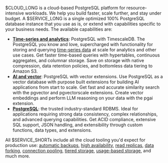 $CLOUD_LONG is a cloud-based PostgreSQL platform for resource-intensive workloads. We help you build faster, 
scale further, and stay under budget. A $SERVICE_LONG is a single optimized 100% PostgreSQL database instance that you 
use as is, or extend with capabilities specific to your business needs. The available capabilities are:

- **[Time-series and analytics][create-service]**: PostgreSQL with TimescaleDB. The PostgreSQL you know and love, 
   supercharged with functionality for storing and querying [time-series data][what-is-time-series] at scale for 
   analytics and other use cases.
   Get faster time-based queries with hypertables, continuous aggregates, and columnar storage. Save on storage with 
   native compression, data retention policies, and bottomless data tiering to Amazon S3. 
- **[AI and vector][create-service]**: PostgreSQL with vector extensions. Use PostgreSQL as a vector database with 
   purpose built extensions for building AI applications from start to scale. Get fast and accurate similarity search 
   with the pgvector and pgvectorscale extensions. Create vector embeddings and perform LLM reasoning on your data with 
   the pgai extension.
- **[PostgreSQL][create-service]**: the trusted industry-standard RDBMS. Ideal for applications requiring strong data 
   consistency, complex relationships, and advanced querying capabilities. Get ACID compliance, extensive SQL support, 
   JSON handling, and extensibility through custom functions, data types, and extensions.

All $SERVICE_SHORTs include all the cloud tooling you'd expect for production use: 
[automatic backups][automatic-backups], [high availability][high-availability], [read replicas][readreplica], 
[data forking][operations-forking], [connection pooling][connection-pooling], [tiered storage][data-tiering], 
[usage-based storage][how-plans-work], and much more.

[what-is-time-series]: https://www.timescale.com/blog/what-is-a-time-series-database/#what-is-a-time-series-database
[create-service]: /getting-started/:currentVersion:/services/
[automatic-backups]: /use-timescale/:currentVersion:/backup-restore/
[high-availability]: /use-timescale/:currentVersion:/ha-replicas/high-availability/
[readreplica]: /use-timescale/:currentVersion:/ha-replicas/read-scaling/
[operations-forking]: /use-timescale/:currentVersion:/services/service-management/#fork-a-service
[connection-pooling]: /use-timescale/:currentVersion:/services/connection-pooling
[data-tiering]: /use-timescale/:currentVersion:/data-tiering/
[how-plans-work]: /about/:currentVersion:/pricing-and-account-management/#how-plans-work
